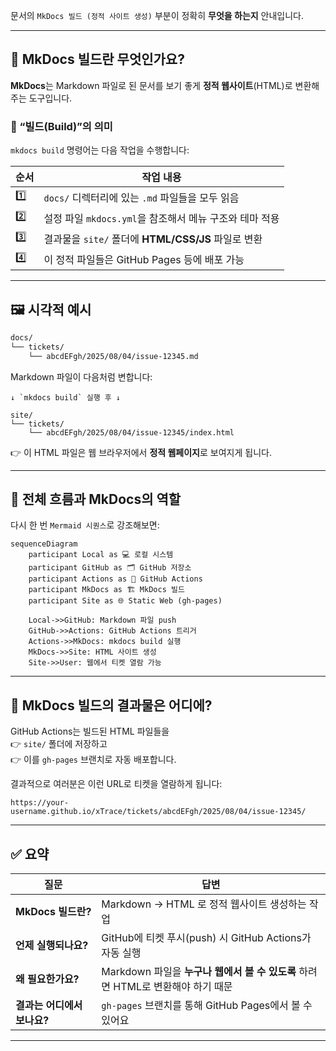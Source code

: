 문서의 `MkDocs 빌드 (정적 사이트 생성)` 부분이 정확히 **무엇을 하는지** 안내입니다.

---

## 🧰 MkDocs 빌드란 무엇인가요?

**MkDocs**는 Markdown 파일로 된 문서를 보기 좋게 **정적 웹사이트**(HTML)로 변환해주는 도구입니다.

### 🔧 “빌드(Build)”의 의미

`mkdocs build` 명령어는 다음 작업을 수행합니다:

| 순서  | 작업 내용                                   |
| --- | --------------------------------------- |
| 1️⃣ | `docs/` 디렉터리에 있는 `.md` 파일들을 모두 읽음       |
| 2️⃣ | 설정 파일 `mkdocs.yml`을 참조해서 메뉴 구조와 테마 적용   |
| 3️⃣ | 결과물을 `site/` 폴더에 **HTML/CSS/JS** 파일로 변환 |
| 4️⃣ | 이 정적 파일들은 GitHub Pages 등에 배포 가능         |

---

## 🖼️ 시각적 예시

```bash
docs/
└── tickets/
    └── abcdEFgh/2025/08/04/issue-12345.md
```

Markdown 파일이 다음처럼 변합니다:

```
↓ `mkdocs build` 실행 후 ↓

site/
└── tickets/
    └── abcdEFgh/2025/08/04/issue-12345/index.html
```

👉 이 HTML 파일은 웹 브라우저에서 **정적 웹페이지**로 보여지게 됩니다.

---

## 🔄 전체 흐름과 MkDocs의 역할

다시 한 번 `Mermaid 시퀀스`로 강조해보면:

```mermaid
sequenceDiagram
    participant Local as 💻 로컬 시스템
    participant GitHub as 🗂️ GitHub 저장소
    participant Actions as 🤖 GitHub Actions
    participant MkDocs as 🏗️ MkDocs 빌드
    participant Site as 🌐 Static Web (gh-pages)

    Local->>GitHub: Markdown 파일 push
    GitHub->>Actions: GitHub Actions 트리거
    Actions->>MkDocs: mkdocs build 실행
    MkDocs->>Site: HTML 사이트 생성
    Site->>User: 웹에서 티켓 열람 가능
```

---

## 🧪 MkDocs 빌드의 결과물은 어디에?

GitHub Actions는 빌드된 HTML 파일들을  
👉 `site/` 폴더에 저장하고  
👉 이를 `gh-pages` 브랜치로 자동 배포합니다.  

결과적으로 여러분은 이런 URL로 티켓을 열람하게 됩니다:

```
https://your-username.github.io/xTrace/tickets/abcdEFgh/2025/08/04/issue-12345/
```

---

## ✅ 요약

| 질문                | 답변                                                    |
| ----------------- | ----------------------------------------------------- |
| **MkDocs 빌드란?**   | Markdown → HTML 로 정적 웹사이트 생성하는 작업                     |
| **언제 실행되나요?**     | GitHub에 티켓 푸시(push) 시 GitHub Actions가 자동 실행           |
| **왜 필요한가요?**      | Markdown 파일을 **누구나 웹에서 볼 수 있도록** 하려면 HTML로 변환해야 하기 때문 |
| **결과는 어디에서 보나요?** | `gh-pages` 브랜치를 통해 GitHub Pages에서 볼 수 있어요             |

---
